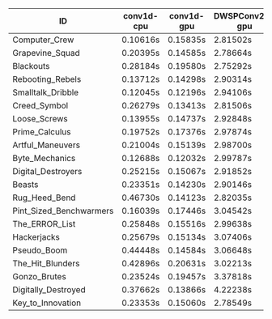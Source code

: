 |ID|conv1d-cpu|conv1d-gpu|DWSPConv2D-gpu|gemm-gpu|avg|
|-|-|-|-|-|-|
|Computer_Crew|0.10616s|0.15835s|2.81502s|1.69029s|1.19245s|
|Grapevine_Squad|0.20395s|0.14585s|2.78664s|1.69480s|1.20781s|
|Blackouts|0.28184s|0.19580s|2.75292s|1.65964s|1.22255s|
|Rebooting_Rebels|0.13712s|0.14298s|2.90314s|1.72850s|1.22793s|
|Smalltalk_Dribble|0.12045s|0.12196s|2.94106s|1.73914s|1.23065s|
|Creed_Symbol|0.26279s|0.13413s|2.81506s|1.73426s|1.23656s|
|Loose_Screws|0.13955s|0.14737s|2.92848s|1.80831s|1.25593s|
|Prime_Calculus|0.19752s|0.17376s|2.97874s|1.71809s|1.26703s|
|Artful_Maneuvers|0.21004s|0.15139s|2.98700s|1.73210s|1.27013s|
|Byte_Mechanics|0.12688s|0.12032s|2.99787s|1.89005s|1.28378s|
|Digital_Destroyers|0.25215s|0.15067s|2.91852s|1.85792s|1.29482s|
|Beasts|0.23351s|0.14230s|2.90146s|1.96368s|1.31024s|
|Rug_Heed_Bend|0.46730s|0.14123s|2.82035s|1.86785s|1.32418s|
|Pint_Sized_Benchwarmers|0.16039s|0.17446s|3.04542s|1.92209s|1.32559s|
|The_ERROR_List|0.25848s|0.15516s|2.99638s|1.97522s|1.34631s|
|Hackerjacks|0.25679s|0.15134s|3.07406s|1.98246s|1.36616s|
|Pseudo_Boom|0.44448s|0.14584s|3.06648s|1.98356s|1.41009s|
|The_Hit_Blunders|0.42896s|0.20631s|3.02213s|2.00733s|1.41618s|
|Gonzo_Brutes|0.23524s|0.19457s|3.37818s|2.20129s|1.50232s|
|Digitally_Destroyed|0.37662s|0.13866s|4.22238s|2.50000s|1.80942s|
|Key_to_Innovation|0.23353s|0.15060s|2.78549s|infs|infs|
